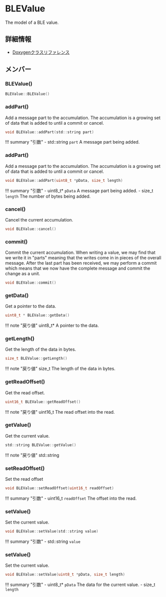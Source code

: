 # BLEValue

The model of a BLE value. 

## 詳細情報

- [Doxygenクラスリファレンス](https://lang-ship.com/reference/ESP32/1.0.2/class_b_l_e_value.html)

## メンバー

### BLEValue()



```c
BLEValue::BLEValue()
```



### addPart()
Add a message part to the accumulation. The accumulation is a growing set of data that is added to until a commit or cancel.


```c
void BLEValue::addPart(std::string part)
```

!!! summary "引数"
	- std::string `part` A message part being added. 



### addPart()
Add a message part to the accumulation. The accumulation is a growing set of data that is added to until a commit or cancel.


```c
void BLEValue::addPart(uint8_t *pData, size_t length)
```

!!! summary "引数"
	- uint8_t* `pData` A message part being added. 
	- size_t `length` The number of bytes being added. 



### cancel()
Cancel the current accumulation.


```c
void BLEValue::cancel()
```



### commit()
Commit the current accumulation. When writing a value, we may find that we write it in "parts" meaning that the writes come in in pieces of the overall message. After the last part has been received, we may perform a commit which means that we now have the complete message and commit the change as a unit.


```c
void BLEValue::commit()
```



### getData()
Get a pointer to the data.



```c
uint8_t * BLEValue::getData()
```

!!! note "戻り値"
	uint8_t* A pointer to the data. 



### getLength()
Get the length of the data in bytes.



```c
size_t BLEValue::getLength()
```

!!! note "戻り値"
	size_t The length of the data in bytes. 



### getReadOffset()
Get the read offset.



```c
uint16_t BLEValue::getReadOffset()
```

!!! note "戻り値"
	uint16_t The read offset into the read. 



### getValue()
Get the current value.


```c
std::string BLEValue::getValue()
```

!!! note "戻り値"
	std::string



### setReadOffset()
Set the read offset


```c
void BLEValue::setReadOffset(uint16_t readOffset)
```

!!! summary "引数"
	- uint16_t `readOffset` The offset into the read. 



### setValue()
Set the current value.


```c
void BLEValue::setValue(std::string value)
```

!!! summary "引数"
	- std::string `value` 



### setValue()
Set the current value.


```c
void BLEValue::setValue(uint8_t *pData, size_t length)
```

!!! summary "引数"
	- uint8_t* `pData` The data for the current value. 
	- size_t `length` 



